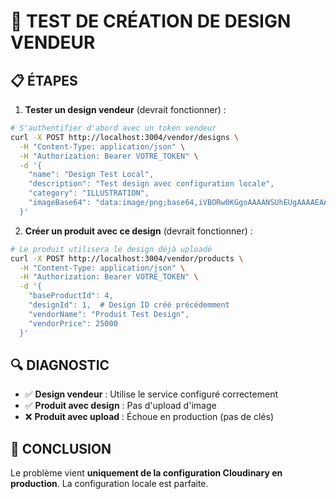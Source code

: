 # 🎨 TEST DE CRÉATION DE DESIGN VENDEUR

## 📋 ÉTAPES

1. **Tester un design vendeur** (devrait fonctionner) :
```bash
# S'authentifier d'abord avec un token vendeur
curl -X POST http://localhost:3004/vendor/designs \
  -H "Content-Type: application/json" \
  -H "Authorization: Bearer VOTRE_TOKEN" \
  -d '{
    "name": "Design Test Local",
    "description": "Test design avec configuration locale",
    "category": "ILLUSTRATION",
    "imageBase64": "data:image/png;base64,iVBORw0KGgoAAAANSUhEUgAAAAEAAAABCAYAAAAfFcSJAAAADUlEQVR42mNkYPhfDwAChwGA60e6kgAAAABJRU5ErkJggg=="
  }'
```

2. **Créer un produit avec ce design** (devrait fonctionner) :
```bash
# Le produit utilisera le design déjà uploadé
curl -X POST http://localhost:3004/vendor/products \
  -H "Content-Type: application/json" \
  -H "Authorization: Bearer VOTRE_TOKEN" \
  -d '{
    "baseProductId": 4,
    "designId": 1,  # Design ID créé précédemment
    "vendorName": "Produit Test Design",
    "vendorPrice": 25000
  }'
```

## 🔍 DIAGNOSTIC

- ✅ **Design vendeur** : Utilise le service configuré correctement
- ✅ **Produit avec design** : Pas d'upload d'image
- ❌ **Produit avec upload** : Échoue en production (pas de clés)

## 🎯 CONCLUSION

Le problème vient **uniquement de la configuration Cloudinary en production**.
La configuration locale est parfaite.